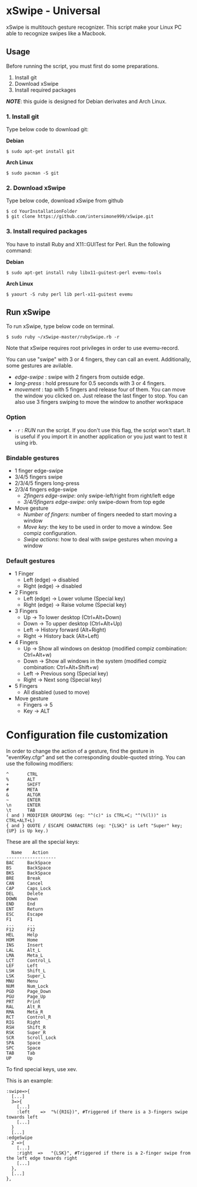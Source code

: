 xSwipe - Universal
======================
xSwipe is multitouch gesture recognizer.
This script make your Linux PC able to recognize swipes like a Macbook.

## Usage

Before running the script, you must first do some preparations.

  1. Install git
  2. Download xSwipe
  3. Install required packages

***NOTE***: this guide is designed for Debian derivates and Arch Linux.

### 1. Install git
Type below code to download git:

**Debian**

    $ sudo apt-get install git
    
**Arch Linux**

    $ sudo pacman -S git

### 2. Download xSwipe
Type below code, download xSwipe from github

    $ cd YourInstallationFolder
    $ git clone https://github.com/intersimone999/xSwipe.git

### 3. Install required packages

You have to install Ruby and X11::GUITest for Perl. Run the following command:

**Debian**

    $ sudo apt-get install ruby libx11-guitest-perl evemu-tools

**Arch Linux**

    $ yaourt -S ruby perl lib perl-x11-guitest evemu

## Run xSwipe

To run xSwipe, type below code on terminal.

    $ sudo ruby ~/xSwipe-master/rubySwipe.rb -r

Note that xSwipe requires root privileges in order to use evemu-record.

You can use "swipe" with 3 or 4 fingers, they can call an event.
Additionally, some gestures are avilable.

* *edge-swipe* : swipe with 2 fingers from outside edge.
* *long-press* : hold pressure for 0.5 seconds with 3 or 4 fingers.
* *movement* : tap with 5 fingers and release four of them. You can move the window you clicked on. Just release the last finger to stop. You can also use 3 fingers swiping to move the window to another workspace

### Option

*   `-r` :
      *RUN* run the script. If you don't use this flag, the script won't start. It is useful if you import it in another application or you just want to test it using irb.

### Bindable gestures
* 1 finger edge-swipe
* 3/4/5 fingers swipe
* 2/3/4/5 fingers long-press
* 2/3/4 fingers edge-swipe
    - *2fingers edge-swipe*: only swipe-left/right from right/left edge
    - *3/4/5fingers edge-swipe*: only swipe-down from top egde
* Move gesture
    - *Number of fingers*: number of fingers needed to start moving a window
    - *Move key*: the key to be used in order to move a window. See compiz configuration.
    - *Swipe actions*: how to deal with swipe gestures when moving a window

### Default gestures
* 1 Finger
  * Left (edge) -> disabled
  * Right (edge) -> disabled
* 2 Fingers
  * Left (edge) -> Lower volume (Special key)
  * Right (edge) -> Raise volume (Special key)
* 3 Fingers
  * Up -> To lower desktop (Ctrl+Alt+Down)
  * Down -> To upper desktop (Ctrl+Alt+Up)
  * Left -> History forward (Alt+Right)
  * Right -> History back (Alt+Left)
* 4 Fingers
  * Up -> Show all windows on desktop (modified compiz combination: Ctrl+Alt+w)
  * Down -> Show all windows in the system (modified compiz combination: Ctrl+Alt+Shift+w)
  * Left -> Previous song (Special key)
  * Right -> Next song (Special key)
* 5 Fingers
  * All disabled (used to move)
* Move gesture
  * Fingers -> 5
  * Key -> ALT

# Configuration file customization

In order to change the action of a gesture, find the gesture in "eventKey.cfgr" and set the corresponding double-quoted string. You can use the following modifiers:

    ^       CTRL
    %       ALT
    +       SHIFT
    #       META
    &       ALTGR
    ~       ENTER
    \n      ENTER
    \t      TAB
    ( and ) MODIFIER GROUPING (eg: "^(c)" is CTRL+C; "^(%(l))" is CTRL+ALT+L)
    { and } QUOTE / ESCAPE CHARACTERS (eg: "{LSK}" is Left "Super" key; {UP} is Up key.)


These are all the special keys:

      Name    Action
    -------------------
    BAC     BackSpace
    BS      BackSpace
    BKS     BackSpace
    BRE     Break
    CAN     Cancel
    CAP     Caps_Lock
    DEL     Delete
    DOWN    Down
    END     End
    ENT     Return
    ESC     Escape
    F1      F1
    ...     ...
    F12     F12
    HEL     Help
    HOM     Home
    INS     Insert
    LAL     Alt_L
    LMA     Meta_L
    LCT     Control_L
    LEF     Left
    LSH     Shift_L
    LSK     Super_L
    MNU     Menu
    NUM     Num_Lock
    PGD     Page_Down
    PGU     Page_Up
    PRT     Print
    RAL     Alt_R
    RMA     Meta_R
    RCT     Control_R
    RIG     Right
    RSH     Shift_R
    RSK     Super_R
    SCR     Scroll_Lock
    SPA     Space
    SPC     Space
    TAB     Tab
    UP      Up

To find special keys, use xev.

This is an example: 

    :swipe=>{
      [...]
      3=>{
        [...]
        :left    =>  "%({RIG})", #Triggered if there is a 3-fingers swipe towards left
        [...]
      }
      [...]
    :edgeSwipe
      2 =>{
        [...]
        :right	=>   "{LSK}", #Triggered if there is a 2-finger swipe from the left edge towards right
        [...]
      },
      [...]
    },

